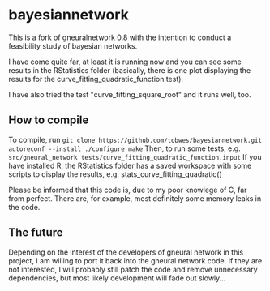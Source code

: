 # bayesiannetwork

This is a fork of gneuralnetwork 0.8 with the intention to conduct a feasibility study of bayesian networks.

I have come quite far, at least it is running now and you can see some results in the RStatistics folder (basically, there is one plot displaying the results for the curve_fitting_quadratic_function test).

I have also tried the test "curve_fitting_square_root" and it runs well, too.


## How to compile

To compile, run
`
git clone https://github.com/tobwes/bayesiannetwork.git
autoreconf --install
./configure
make
`
Then, to run some tests, e.g.
`
src/gneural_network tests/curve_fitting_quadratic_function.input
`
If you have installed R, the RStatistics folder has a saved workspace with some scripts to display the results, e.g. stats_curve_fitting_quadratic()

Please be informed that this code is, due to my poor knowlege of C, far from perfect. There are, for example, most definitely some memory leaks in the code.

## The future

Depending on the interest of the developers of gneural network in this project, I am willing to port it back into the gneural network code. If they are not interested, I will probably still patch the code and remove unnecessary dependencies, but most likely development will fade out slowly...